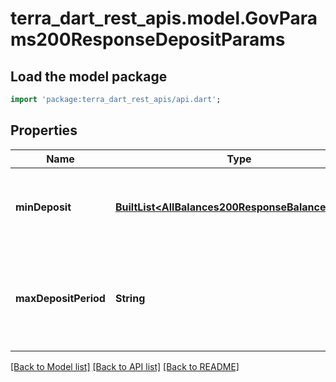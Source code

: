 # terra_dart_rest_apis.model.GovParams200ResponseDepositParams

## Load the model package
```dart
import 'package:terra_dart_rest_apis/api.dart';
```

## Properties
Name | Type | Description | Notes
------------ | ------------- | ------------- | -------------
**minDeposit** | [**BuiltList&lt;AllBalances200ResponseBalancesInner&gt;**](AllBalances200ResponseBalancesInner.md) | Minimum deposit for a proposal to enter voting period. | [optional] 
**maxDepositPeriod** | **String** | Maximum period for Atom holders to deposit on a proposal. Initial value: 2  months. | [optional] 

[[Back to Model list]](../README.md#documentation-for-models) [[Back to API list]](../README.md#documentation-for-api-endpoints) [[Back to README]](../README.md)


